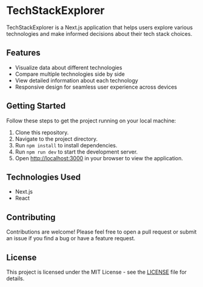 # TechStackExplorer

TechStackExplorer is a Next.js application that helps users explore various technologies and make informed decisions about their tech stack choices.

## Features

- Visualize data about different technologies
- Compare multiple technologies side by side
- View detailed information about each technology
- Responsive design for seamless user experience across devices

## Getting Started

Follow these steps to get the project running on your local machine:

1. Clone this repository.
2. Navigate to the project directory.
3. Run `npm install` to install dependencies.
4. Run `npm run dev` to start the development server.
5. Open [http://localhost:3000](http://localhost:3000) in your browser to view the application.

## Technologies Used

- Next.js
- React

## Contributing

Contributions are welcome! Please feel free to open a pull request or submit an issue if you find a bug or have a feature request.

## License

This project is licensed under the MIT License - see the [LICENSE](LICENSE) file for details.
